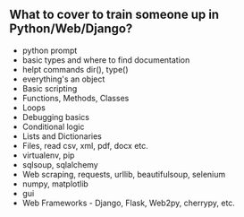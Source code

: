 ## What to cover to train someone up in Python/Web/Django?

* python prompt
* basic types and where to find documentation
* helpt commands dir(), type()
* everything's an object
* Basic scripting
* Functions, Methods, Classes
* Loops
* Debugging basics
* Conditional logic
* Lists and Dictionaries
* Files, read csv, xml, pdf, docx etc.
* virtualenv, pip
* sqlsoup, sqlalchemy
* Web scraping, requests, urllib, beautifulsoup, selenium
* numpy, matplotlib
* gui
* Web Frameworks - Django, Flask, Web2py, cherrypy, etc.

